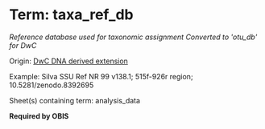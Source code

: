 # Term: taxa_ref_db

*Reference database used for taxonomic assignment
Converted to 'otu_db' for DwC*

Origin: [DwC DNA derived extension](https://rs.gbif.org/extension/gbif/1.0/dna_derived_data_2022-02-23.xml)

Example: Silva SSU Ref NR 99 v138.1; 515f-926r region; 10.5281/zenodo.8392695

Sheet(s) containing term: analysis_data

**Required by OBIS**